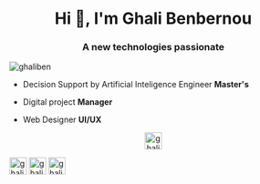 <h1 align="center">Hi 👋, I'm Ghali Benbernou</h1>
<h3 align="center">A new technologies passionate</h3>

<p align="left"> <img src="https://komarev.com/ghpvc/?username=ghaliben" alt="ghaliben" /> </p>

- Decision Support by Artificial Inteligence Engineer **Master's**

- Digital project **Manager**

- Web Designer **UI/UX**


<p align="center">
<a href="https://twitter.com/ghalibenbernou" target="blank"><img align="center" src="https://www.flaticon.com/authors/pixel-perfect" alt="ghalibenbernou" height="30" width="30" /></a>
  
<a href="https://linkedin.com/in/ghali benbernou" target="blank"><img align="center" src="https://cdn.jsdelivr.net/npm/simple-icons@3.0.1/icons/linkedin.svg" alt="ghali benbernou" height="30" width="30" /></a>
<a href="https://fb.com/ghali benbernou" target="blank"><img align="center" src="https://cdn.jsdelivr.net/npm/simple-icons@3.0.1/icons/facebook.svg" alt="ghali benbernou" height="30" width="30" /></a>
<a href="https://instagram.com/ghali_antares" target="blank"><img align="center" src="https://cdn.jsdelivr.net/npm/simple-icons@3.0.1/icons/instagram.svg" alt="ghali_antares" height="30" width="30"  fill="white"/></a>
</p>
